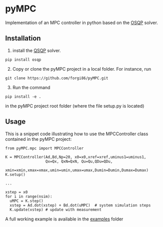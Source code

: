 # pyMPC

Implementation of an MPC controller in python based on the <a href="https://osqp.org/">OSQP</a> solver.

## Installation

1. install the [QSQP](https://gym.openai.com/docs/) solver.
```
pip install osqp
```
2. Copy or clone the pyMPC project in a local folder. For instance, run 
```
git clone https://github.com/forgi86/pyMPC.git
```
3. Run the command
```
pip install -e .
```
in the pyMPC project root folder (where the file setup.py is located)

## Usage 

This is a snippet code illustrating how to use the MPCController class contained in the pyMPC project:

```
from pyMPC.mpc import MPCController

K = MPCController(Ad,Bd,Np=20, x0=x0,xref=xref,uminus1=uminus1,
                  Qx=Qx, QxN=QxN, Qu=Qu,QDu=QDu,
                  xmin=xmin,xmax=xmax,umin=umin,umax=umax,Dumin=Dumin,Dumax=Dumax)
K.setup()

...

xstep = x0
for i in range(nsim): 
  uMPC = K.step()
  xstep = Ad.dot(xstep) + Bd.dot(uMPC)  # system simulation steps
  K.update(xstep) # update with measurement
```
A full working example is available in the [examples](examples) folder
